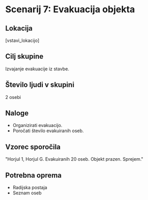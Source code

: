 # Scenarij 7: Evakuacija objekta

## Lokacija
[vstavi_lokacijo]

## Cilj skupine
Izvajanje evakuacije iz stavbe.

## Število ljudi v skupini
2 osebi

## Naloge
- Organizirati evakuacijo.
- Poročati število evakuiranih oseb.

## Vzorec sporočila
"Horjul 1, Horjul G. Evakuiranih 20 oseb. Objekt prazen. Sprejem."

## Potrebna oprema
- Radijska postaja
- Seznam oseb
